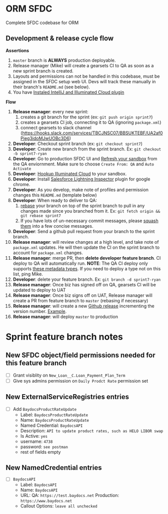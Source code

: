# ORM SFDC

Complete SFDC codebase for ORM

## Development & release cycle flow

**Assertions**
1.  `master` branch is **ALWAYS** production deployable.
1.  Release manager (Mike) will create a gearsets CI to QA as soon as a new sprint branch is created.
1.  Layouts and permissions can not be handled in this codebase, must be assigned in the SFDC setup web UI.  Devs will track these manually in their branch's `README.md` (see below).
1.  You have [Instaled IntelliJ and Illuminated Cloud plugin](./intellij-setup.md)

**Flow**

1.  **Release manager**: every new sprint:
    1.  creates a git branch for the sprint (ex: `git push origin sprint7`)
    1.  creates a gearsets CI job, connecting it to QA (ignoring `package.xml`) 
    1.  connect gearsets to slack channel (https://hooks.slack.com/services/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)
1.  **Developer**: Checkout sprint branch (ex: `git checkout sprint7`)
1.  **Developer**: Create new branch from the sprint branch. Ex: `git checkout -b sprint7-ryan`
1.  **Developer**: Go to production SFDC UI and [Refresh your sandbox](https://help.salesforce.com/articleView?id=data_sandbox_refresh.htm&type=5) from the QA enviornment.  Make sure to choose `Create From: QA` and `Auto Activate`
1.  **Developer**: [Hookup Illuminated Cloud](./intellij-setup.md) to your sandbox.
1.  **Developer**: Install [Salesforce Lightning Inspector](https://chrome.google.com/webstore/detail/salesforce-lightning-insp/pcpmcffcomlcjgpcheokdfcjipanjdpc?hl=en) plugin for google chrome.
1.  **Developer**: As you develop, make note of profiles and permission changes this `README.md` (template below)
1.  **Developer**: When ready to deliver to QA:    
    1.  [rebase](https://git-scm.com/book/en/v2/Git-Branching-Rebasing) your branch on top of the sprint branch to pull in any changes made since you branched from it.  Ex: `git fetch origin && git rebase sprint7`
    1.  If you have lots of un-necessary commit messages, please [squash them](http://gitready.com/advanced/2009/02/10/squashing-commits-with-rebase.html) into a few concise messages.    
1.  **Developer**: Send a github pull request from your branch to the sprint branch. 
1.  **Release manager**: will review changes at a high level, and take note of `package.xml` updates.  He will then update the CI on the sprint branch to account for `package.xml` changes.
1.  **Release manager**: merge PR, then **delete developer feature branch**.  CI deploy to QA will automatically run.  **NOTE**: The QA CI deploy only supports [these metadata types](https://docs.google.com/spreadsheets/d/1gbJW7k0mVKhb4Sb_IXZM345nGrnQcIXnIEL7V4NZ9o4/edit#gid=0).  If you need to deploy a type not on this list, ping Mike.
1.  **Developer**: delete your feature branch. Ex: `git branch -d sprint7-ryan`
1.  **Release manager**: Once biz has signed off on QA, gearsets CI will be updated to deploy to UAT
1.  **Release manager**: Once biz signs off on UAT, Release manager will create a PR from feature branch to `master` (rebasing if necessary)
1.  **Release manager**: will create a new [Github release](https://github.com/ORMSFDC/sfdc/releases) incrementing the version number.  [Example](https://github.com/ORMSFDC/sfdc/releases/tag/1.0).
1.  **Release manager**: will deploy `master` to production


# Sprint feature branch notes

## New SFDC object/field permissions needed for this feature branch

- [ ] Grant visiblity on `New_Loan__C.Loan_Payment_Plan_Term`
- [ ] Give sys admins permission on `Daily Prodct Rate` permission set

## New ExternalServiceRegistries entries

- [ ] Add `BaydocsProductRateUpdate`
    * Label: `BaydocsProductRateUpdate`
    * Name:  `BaydocsProductRateUpdate`
    * Named Credential:  `BaydocsAPI`
    * Description: `API to update product rates, such as HELO LIBOR swap`
    * Is Active: `yes`
    * username: `4738`
    * password: `see postman`
    * rest of fields empty

## New NamedCredential entries

- [ ] `BaydocsAPI`
    * Label: `BaydocsAPI`
    * Name:  `BaydocsAPI`
    * URL:  QA: `https://test.baydocs.net` Production: `https://www.baydocs.net`
    * Callout Options: `leave all unchecked`





